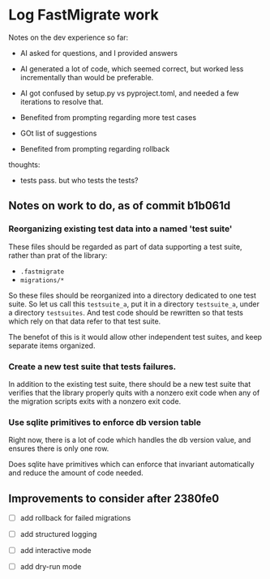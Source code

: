 # Log FastMigrate work

Notes on the dev experience so far:

- AI asked for questions, and I provided answers
- AI generated a lot of code, which seemed correct, but worked less incrementally than would be preferable.
- AI got confused by setup.py vs pyproject.toml, and needed a few iterations to resolve that.

- Benefited from prompting regarding more test cases
- GOt list of suggestions
- Benefited from prompting regarding rollback

thoughts:
- tests pass. but who tests the tests?


## Notes on work to do, as of commit b1b061d

### Reorganizing existing test data into a named 'test suite'

These files should be regarded as part of data supporting a test suite, rather than prat of the library:

- `.fastmigrate`
- `migrations/*`

So these files should be reorganized into a directory dedicated to one test suite. So let us call this `testsuite_a`, put it in a directory `testsuite_a`, under a directory `testsuites`. And test code should be rewritten so that tests which rely on that data refer to that test suite. 

The benefot of this is it would allow other independent test suites, and keep separate items organized.

### Create a new test suite that tests failures.

In addition to the existing test suite, there should be a new test suite that verifies that the library properly quits with a nonzero exit code when any of the migration scripts exits with a nonzero exit code.

### Use sqlite primitives to enforce db version table

Right now, there is a lot of code which handles the db version value, and ensures there is only one row.

Does sqlite have primitives which can enforce that invariant automatically and reduce the amount of code needed.


## Improvements to consider after 2380fe0

- [ ]  add rollback for failed migrations
- [ ]  add structured logging
- [ ]  add interactive mode
- [ ]  add dry-run mode

